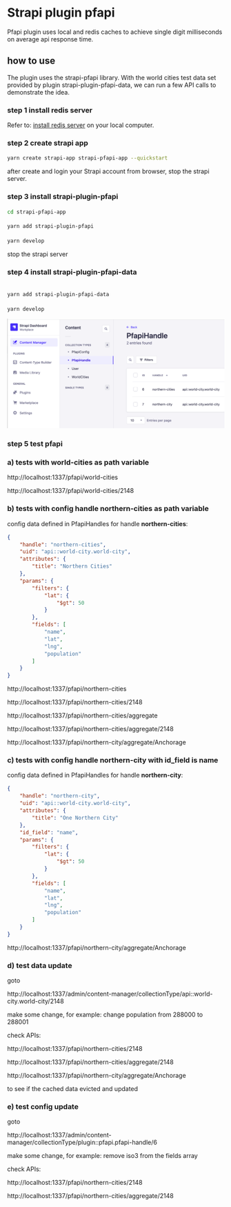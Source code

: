 # Strapi plugin pfapi

Pfapi plugin uses local and redis caches to achieve single digit milliseconds on average api response time.

## how to use

The plugin uses the strapi-pfapi library. With the world cities test data set provided by plugin strapi-plugin-pfapi-data, we can run a few API calls to demonstrate the idea.

### step 1 install redis server

Refer to: <a href="https://redis.io/docs/getting-started/">install redis server</a> on your local computer.

### step 2 create strapi app

```bash
yarn create strapi-app strapi-pfapi-app --quickstart 
```

after create and login your Strapi account from browser, stop the strapi server.

### step 3 install strapi-plugin-pfapi

```bash
cd strapi-pfapi-app

yarn add strapi-plugin-pfapi

yarn develop

```

stop the strapi server

### step 4 install strapi-plugin-pfapi-data

```bash

yarn add strapi-plugin-pfapi-data

yarn develop

```

![Admin Panel](https://github.com/iamsamwen/strapi-plugin-pfapi/blob/main/images/screen-shot1.png)

### step 5 test pfapi


### a) tests with world-cities as path variable

http://localhost:1337/pfapi/world-cities

http://localhost:1337/pfapi/world-cities/2148

### b) tests with config handle northern-cities as path variable

config data defined in PfapiHandles for handle **northern-cities**:

```json
{
    "handle": "northern-cities",
    "uid": "api::world-city.world-city",
    "attributes": {
        "title": "Northern Cities"
    },
    "params": {
        "filters": {
            "lat": {
                "$gt": 50
            }
        },
        "fields": [
            "name",
            "lat",
            "lng",
            "population"
        ]
    }
}
```

http://localhost:1337/pfapi/northern-cities

http://localhost:1337/pfapi/northern-cities/2148

http://localhost:1337/pfapi/northern-cities/aggregate

http://localhost:1337/pfapi/northern-cities/aggregate/2148

http://localhost:1337/pfapi/northern-city/aggregate/Anchorage

### c) tests with config handle northern-city with id_field is name

config data defined in PfapiHandles for handle **northern-city**:

```json
{
    "handle": "northern-city",
    "uid": "api::world-city.world-city",
    "attributes": {
        "title": "One Northern City"
    },
    "id_field": "name",
    "params": {
        "filters": {
            "lat": {
                "$gt": 50
            }
        },
        "fields": [
            "name",
            "lat",
            "lng",
            "population"
        ]
    }
}
```

http://localhost:1337/pfapi/northern-city/aggregate/Anchorage

### d) test data update

goto 

http://localhost:1337/admin/content-manager/collectionType/api::world-city.world-city/2148

make some change, for example: change population from 288000 to 288001

check APIs:

http://localhost:1337/pfapi/northern-cities/2148

http://localhost:1337/pfapi/northern-cities/aggregate/2148

http://localhost:1337/pfapi/northern-city/aggregate/Anchorage

to see if the cached data evicted and updated

### e) test config update

goto

http://localhost:1337/admin/content-manager/collectionType/plugin::pfapi.pfapi-handle/6

make some change, for example: remove iso3 from the fields array

check APIs:

http://localhost:1337/pfapi/northern-cities/2148

http://localhost:1337/pfapi/northern-cities/aggregate/2148